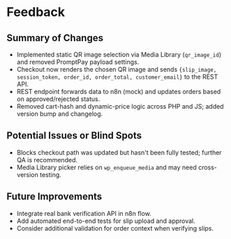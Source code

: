 # Feedback

## Summary of Changes
- Implemented static QR image selection via Media Library (`qr_image_id`) and removed PromptPay payload settings.
- Checkout now renders the chosen QR image and sends `{slip_image, session_token, order_id, order_total, customer_email}` to the REST API.
- REST endpoint forwards data to n8n (mock) and updates orders based on approved/rejected status.
- Removed cart-hash and dynamic-price logic across PHP and JS; added version bump and changelog.

## Potential Issues or Blind Spots
- Blocks checkout path was updated but hasn't been fully tested; further QA is recommended.
- Media Library picker relies on `wp_enqueue_media` and may need cross-version testing.

## Future Improvements
- Integrate real bank verification API in n8n flow.
- Add automated end-to-end tests for slip upload and approval.
- Consider additional validation for order context when verifying slips.
